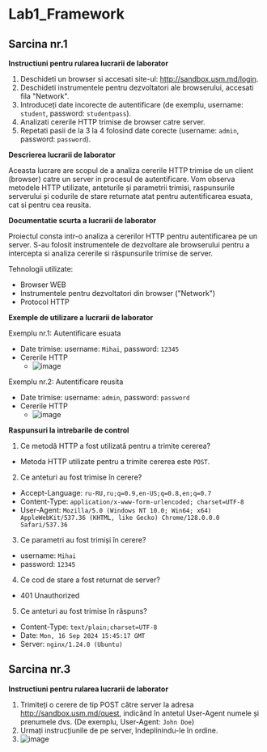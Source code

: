 # Lab1_Framework

## Sarcina nr.1
**Instructiuni pentru rularea lucrarii de laborator**

1. Deschideti un browser si accesati site-ul: http://sandbox.usm.md/login.
2. Deschideti instrumentele pentru dezvoltatori ale browserului, accesati fila "Network".
3. Introduceți date incorecte de autentificare (de exemplu, username: `student`, password: `studentpass`).
4. Analizati cererile HTTP trimise de browser catre server.
5. Repetati pasii de la 3 la 4 folosind date corecte (username: `admin`, password: `password`).

**Descrierea lucrarii de laborator**

Aceasta lucrare are scopul de a analiza cererile HTTP trimise de un client (browser) catre un server in procesul de autentificare. Vom observa metodele HTTP utilizate, anteturile și parametrii trimisi, raspunsurile serverului și codurile de stare returnate atat pentru autentificarea esuata, cat si pentru cea reusita.

**Documentatie scurta a lucrarii de laborator**

Proiectul consta intr-o analiza a cererilor HTTP pentru autentificarea pe un server. S-au folosit instrumentele de dezvoltare ale browserului pentru a intercepta si analiza cererile si răspunsurile trimise de server.

Tehnologii utilizate:
+ Browser WEB
+ Instrumentele pentru dezvoltatori din browser ("Network")
+ Protocol HTTP

**Exemple de utilizare a lucrarii de laborator**

Exemplu nr.1: Autentificare esuata
+ Date trimise: username: `Mihai`, password: `12345`
+ Cererile HTTP
  + ![image](https://github.com/user-attachments/assets/5c75e5f2-ed44-4bb1-ae02-bdbf4109c6e6)

Exemplu nr.2: Autentificare reusita
+ Date trimise: username: `admin`, password: `password`
+ Cererile HTTP
  + ![image](https://github.com/user-attachments/assets/f10f3d5e-ea13-4fb0-a4ec-12840f127479)

**Raspunsuri la intrebarile de control**

1. Ce metodă HTTP a fost utilizată pentru a trimite cererea?
  + Metoda HTTP utilizate pentru a trimite cererea este `POST`.
2. Ce anteturi au fost trimise în cerere?
  + Accept-Language: `ru-RU,ru;q=0.9,en-US;q=0.8,en;q=0.7`
  + Content-Type: `application/x-www-form-urlencoded; charset=UTF-8`
  + User-Agent: `Mozilla/5.0 (Windows NT 10.0; Win64; x64) AppleWebKit/537.36 (KHTML, like Gecko) Chrome/128.0.0.0 Safari/537.36`
3. Ce parametri au fost trimiși în cerere?
  + username: `Mihai`
  + password: `12345`
4. Ce cod de stare a fost returnat de server?
  + 401 Unauthorized
5. Ce anteturi au fost trimise în răspuns?
  + Content-Type: `text/plain;charset=UTF-8`
  + Date: `Mon, 16 Sep 2024 15:45:17 GMT`
  + Server: `nginx/1.24.0 (Ubuntu)`



## Sarcina nr.3
**Instructiuni pentru rularea lucrarii de laborator**

1. Trimiteți o cerere de tip POST către server la adresa http://sandbox.usm.md/quest, indicând în antetul User-Agent numele și prenumele dvs. (De exemplu, User-Agent: `John Doe`)
2. Urmați instrucțiunile de pe server, îndeplinindu-le în ordine.
3. ![image](https://github.com/user-attachments/assets/6140d36e-483b-4e9f-9a0a-b5e8ba450e5e)


